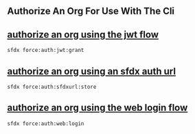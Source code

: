 ## Authorize An Org For Use With The Cli



## [authorize an org using the jwt flow](./authorizeanorgusingthejwtflow.md)

 ``` sfdx force:auth:jwt:grant ```  

## [authorize an org using an sfdx auth url](./authorizeanorgusingansfdxauthurl.md)

 ``` sfdx force:auth:sfdxurl:store ```  

## [authorize an org using the web login flow](./authorizeanorgusingthewebloginflow.md)

 ``` sfdx force:auth:web:login ```  

